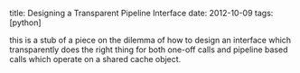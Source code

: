 title: Designing a Transparent Pipeline Interface
date: 2012-10-09
tags: [python]

this is a stub of a piece on the dilemma of how to design an interface which transparently does the right thing for both one-off calls and pipeline based calls which operate on a shared cache object.